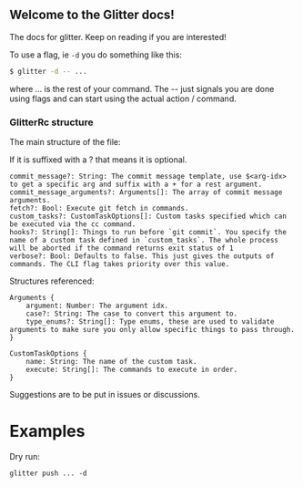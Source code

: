 ## Welcome to the Glitter docs!

The docs for glitter. Keep on reading if you are interested!

To use a flag, ie `-d`  you do something like this:
```sh
$ glitter -d -- ...
```
where ... is the rest of your command. The -- just signals you are done using flags and can start using the actual action / command.

### GlitterRc structure

The main structure of the file:

If it is suffixed with a ? that means it is optional.

```
commit_message?: String: The commit message template, use $<arg-idx> to get a specific arg and suffix with a + for a rest argument.
commit_message_arguments?: Arguments[]: The array of commit message arguments.
fetch?: Bool: Execute git fetch in commands.
custom_tasks?: CustomTaskOptions[]: Custom tasks specified which can be executed via the cc command.
hooks?: String[]: Things to run before `git commit`. You specify the name of a custom task defined in `custom_tasks`. The whole process will be aborted if the command returns exit status of 1
verbose?: Bool: Defaults to false. This just gives the outputs of commands. The CLI flag takes priority over this value.
```

Structures referenced:

```
Arguments {
    argument: Number: The argument idx.
    case?: String: The case to convert this argument to.
    type_enums?: String[]: Type enums, these are used to validate arguments to make sure you only allow specific things to pass through.
}

CustomTaskOptions {
    name: String: The name of the custom task.
    execute: String[]: The commands to execute in order.
}
```

Suggestions are to be put in issues or discussions.

# Examples
Dry run:
```
glitter push ... -d
```
